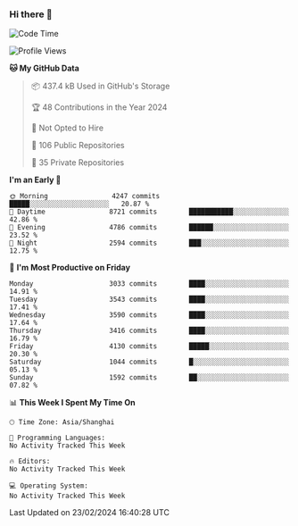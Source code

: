 ### Hi there 👋

<!--
**qbosen/qbosen** is a ✨ _special_ ✨ repository because its `README.md` (this file) appears on your GitHub profile.

Here are some ideas to get you started:

- 🔭 I’m currently working on ...
- 🌱 I’m currently learning ...
- 👯 I’m looking to collaborate on ...
- 🤔 I’m looking for help with ...
- 💬 Ask me about ...
- 📫 How to reach me: ...
- 😄 Pronouns: ...
- ⚡ Fun fact: ...
-->

<!--START_SECTION:waka-->
![Code Time](http://img.shields.io/badge/Code%20Time-2%2C111%20hrs%2036%20mins-blue)

![Profile Views](http://img.shields.io/badge/Profile%20Views-0-blue)

**🐱 My GitHub Data** 

> 📦 437.4 kB Used in GitHub's Storage 
 > 
> 🏆 48 Contributions in the Year 2024
 > 
> 🚫 Not Opted to Hire
 > 
> 📜 106 Public Repositories 
 > 
> 🔑 35 Private Repositories 
 > 
**I'm an Early 🐤** 

```text
🌞 Morning                4247 commits        █████░░░░░░░░░░░░░░░░░░░░   20.87 % 
🌆 Daytime                8721 commits        ███████████░░░░░░░░░░░░░░   42.86 % 
🌃 Evening                4786 commits        ██████░░░░░░░░░░░░░░░░░░░   23.52 % 
🌙 Night                  2594 commits        ███░░░░░░░░░░░░░░░░░░░░░░   12.75 % 
```
📅 **I'm Most Productive on Friday** 

```text
Monday                   3033 commits        ████░░░░░░░░░░░░░░░░░░░░░   14.91 % 
Tuesday                  3543 commits        ████░░░░░░░░░░░░░░░░░░░░░   17.41 % 
Wednesday                3590 commits        ████░░░░░░░░░░░░░░░░░░░░░   17.64 % 
Thursday                 3416 commits        ████░░░░░░░░░░░░░░░░░░░░░   16.79 % 
Friday                   4130 commits        █████░░░░░░░░░░░░░░░░░░░░   20.30 % 
Saturday                 1044 commits        █░░░░░░░░░░░░░░░░░░░░░░░░   05.13 % 
Sunday                   1592 commits        ██░░░░░░░░░░░░░░░░░░░░░░░   07.82 % 
```


📊 **This Week I Spent My Time On** 

```text
🕑︎ Time Zone: Asia/Shanghai

💬 Programming Languages: 
No Activity Tracked This Week

🔥 Editors: 
No Activity Tracked This Week

💻 Operating System: 
No Activity Tracked This Week
```


 Last Updated on 23/02/2024 16:40:28 UTC
<!--END_SECTION:waka-->
